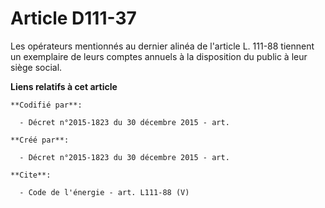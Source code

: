 # Article D111-37

Les opérateurs mentionnés au dernier alinéa de l'article L. 111-88 tiennent un exemplaire de leurs comptes annuels à la
disposition du public à leur siège social.

**Liens relatifs à cet article**

	**Codifié par**:

	  - Décret n°2015-1823 du 30 décembre 2015 - art.

	**Créé par**:

	  - Décret n°2015-1823 du 30 décembre 2015 - art.

	**Cite**:

	  - Code de l'énergie - art. L111-88 (V)
